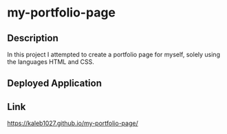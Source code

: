 # my-portfolio-page

## Description
In this project I attempted to create a portfolio page for myself, solely using the languages HTML and CSS.

## Deployed Application


## Link
https://kaleb1027.github.io/my-portfolio-page/
